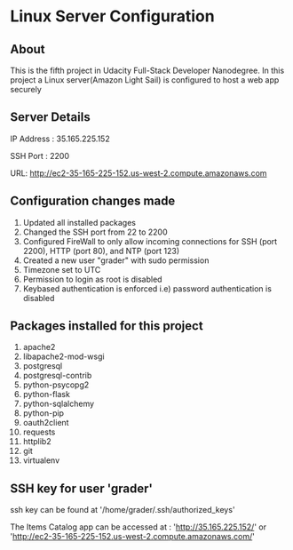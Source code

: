 # Linux Server Configuration

## About
This is the fifth project in Udacity Full-Stack Developer Nanodegree. In this project a Linux server(Amazon Light Sail) is configured to host a web app securely

## Server Details

IP Address : 35.165.225.152

SSH Port : 2200

URL: http://ec2-35-165-225-152.us-west-2.compute.amazonaws.com

## Configuration changes made

1. Updated all installed packages
2. Changed the SSH port from 22 to 2200
3. Configured FireWall to only allow incoming connections for SSH (port 2200), HTTP (port 80), and NTP (port 123)
4. Created a new user "grader" with sudo permission
5. Timezone set to UTC
6. Permission to login as root is disabled
7. Keybased authentication is enforced i.e) password authentication is disabled

## Packages installed for this project

1. apache2
2. libapache2-mod-wsgi
3. postgresql
4. postgresql-contrib
5. python-psycopg2
6. python-flask
7. python-sqlalchemy
8. python-pip
9. oauth2client
10. requests
11. httplib2
12. git
13. virtualenv

## SSH key for user 'grader'

ssh key can be found at '/home/grader/.ssh/authorized_keys'

The Items Catalog app can be accessed at : 'http://35.165.225.152/' or 'http://ec2-35-165-225-152.us-west-2.compute.amazonaws.com/'

